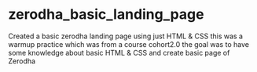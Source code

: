 # zerodha_basic_landing_page
Created a basic zerodha landing page using just HTML &amp; CSS 
this was a warmup practice which was from a course cohort2.0 
the goal was to have some knowledge about basic HTML & CSS and create basic page of Zerodha 
